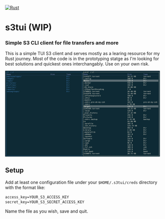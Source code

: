 [![Rust](https://github.com/softberries/s3tui/actions/workflows/rust.yml/badge.svg)](https://github.com/softberries/s3tui/actions/workflows/rust.yml)
# s3tui (WIP)

### Simple S3 CLI client for file transfers and more

This is a simple TUI S3 client and serves mostly as a learing resource for my Rust journey. Most of the code is in the prototyping statge as I'm looking for best solutions and quickest ones interchangably. Use on your own risk.


![s3tui](assets/s3tui.jpeg)

## Setup

Add at least one configuration file under your `$HOME/.s3tui/creds` directory with the format like:
```text
access_key=YOUR_S3_ACCESS_KEY
secret_key=YOUR_S3_SECRET_ACCESS_KEY
```
Name the file as you wish, save and quit.
